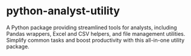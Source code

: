 # python-analyst-utility
A Python package providing streamlined tools for analysts, including Pandas wrappers, Excel and CSV helpers, and file management utilities. Simplify common tasks and boost productivity with this all-in-one utility package.
